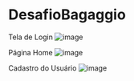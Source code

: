 # DesafioBagaggio

Tela de Login
![image](https://github.com/CainaZumaa/DesafioBagaggio/assets/124850081/59d2d4f2-e749-4c6a-96ef-6f1ef62aa9e7)

Página Home
![image](https://github.com/CainaZumaa/DesafioBagaggio/assets/124850081/4d1f0529-193e-4da2-bd93-3887b05af850)

Cadastro do Usuário
![image](https://github.com/CainaZumaa/DesafioBagaggio/assets/124850081/51406688-441e-431f-8003-dc1842775600)
